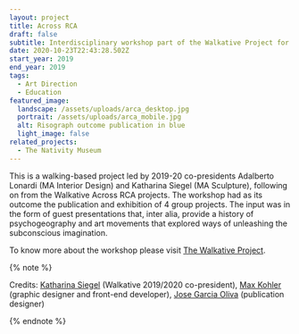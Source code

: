 ```yaml
---
layout: project
title: Across RCA
draft: false
subtitle: Interdisciplinary workshop part of the Walkative Project for Across RCA
date: 2020-10-23T22:43:28.502Z
start_year: 2019
end_year: 2019
tags:
  - Art Direction
  - Education
featured_image:
  landscape: /assets/uploads/arca_desktop.jpg
  portrait: /assets/uploads/arca_mobile.jpg
  alt: Risograph outcome publication in blue
  light_image: false
related_projects:
  - The Nativity Museum
---
```

This is a walking-based project led by 2019-20 co-presidents Adalberto Lonardi (MA Interior Design) and Katharina Siegel (MA Sculpture), following on from the Walkative Across RCA projects. The workshop had as its outcome the publication and exhibition of 4 group projects. The input was in the form of guest presentations that, inter alia, provide a history of psychogeography and art movements that explored ways of unleashing the subconscious imagination.

To know more about the workshop please visit [The Walkative Project](http://thewalkativeproject.org/event/across-rca-2019/).

{% note %}


Credits: [Katharina Siegel](http://www.katharinasiegel.de/) (Walkative 2019/2020 co-president), [Max Kohler](maxkoehler) (graphic designer and front-end developer), [Jose Garcia Oliva](https://josegarciaoliva.com/) (publication designer)


{% endnote %}